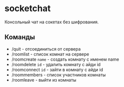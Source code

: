 # socketchat

Консольный чат на сокетах без шифрования.

## Команды

* /quit - отсоединиться от сервера
* /roomlist - список комнат на сервере
* /roomcreate `name` - создать комнату с именем name
* /roomdelete `id` - удалить комнату с айди id
* /roomconnect `id` - зайти в комнату с айди id
* /roommembers - список участников комнаты
* /roomleave - выйти из комнаты
